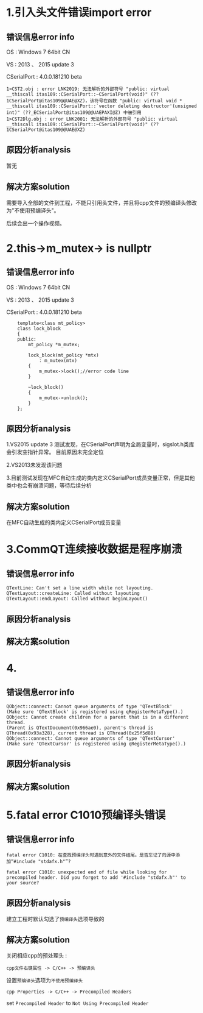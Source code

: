 # 1.引入头文件错误import error 

## 错误信息error info

OS : Windows 7 64bit CN

VS : 2013 、 2015 update 3

CSerialPort : 4.0.0.181210 beta

```
1>CST2.obj : error LNK2019: 无法解析的外部符号 "public: virtual __thiscall itas109::CSerialPort::~CSerialPort(void)" (??1CSerialPort@itas109@@UAE@XZ)，该符号在函数 "public: virtual void * __thiscall itas109::CSerialPort::`vector deleting destructor'(unsigned int)" (??_ECSerialPort@itas109@@UAEPAXI@Z) 中被引用
1>CST2Dlg.obj : error LNK2001: 无法解析的外部符号 "public: virtual __thiscall itas109::CSerialPort::~CSerialPort(void)" (??1CSerialPort@itas109@@UAE@XZ)
```

## 原因分析analysis
暂无

## 解决方案solution
需要导入全部的文件到工程，不能只引用头文件，并且将cpp文件的预编译头修改为"不使用预编译头"。

后续会出一个操作视频。

# 2.this->m_mutex-> is nullptr

## 错误信息error info

OS : Windows 7 64bit CN

VS : 2013 、 2015 update 3

CSerialPort : 4.0.0.181210 beta

```
	template<class mt_policy>
	class lock_block
	{
	public:
		mt_policy *m_mutex;

		lock_block(mt_policy *mtx)
			: m_mutex(mtx)
		{
			m_mutex->lock();//error code line
		}

		~lock_block()
		{
			m_mutex->unlock();
		}
	};
```

## 原因分析analysis
1.VS2015 update 3 测试发现，在CSerialPort声明为全局变量时，sigslot.h类库会引发空指针异常。
目前原因未完全定位

2.VS2013未发现该问题

3.目前测试发现在MFC自动生成的类内定义CSerialPort成员变量正常，但是其他类中也会有崩溃问题，等待后续分析

## 解决方案solution
在MFC自动生成的类内定义CSerialPort成员变量

# 3.CommQT连续接收数据是程序崩溃

## 错误信息error info

```
QTextLine: Can't set a line width while not layouting.
QTextLayout::createLine: Called without layouting
QTextLayout::endLayout: Called without beginLayout()
```

## 原因分析analysis

## 解决方案solution

# 4.

## 错误信息error info

```
QObject::connect: Cannot queue arguments of type 'QTextBlock'
(Make sure 'QTextBlock' is registered using qRegisterMetaType().)
QObject: Cannot create children for a parent that is in a different thread.
(Parent is QTextDocument(0x966ae0), parent's thread is QThread(0x93a328), current thread is QThread(0x25f5d88)
QObject::connect: Cannot queue arguments of type 'QTextCursor'
(Make sure 'QTextCursor' is registered using qRegisterMetaType().)
```


## 原因分析analysis

## 解决方案solution

# 5.fatal error C1010预编译头错误

## 错误信息error info

```
fatal error C1010: 在查找预编译头时遇到意外的文件结尾。是否忘记了向源中添加“#include "stdafx.h"”?

fatal error C1010: unexpected end of file while looking for precompiled header. Did you forget to add '#include "stdafx.h"' to your source?
```


## 原因分析analysis
建立工程时默认勾选了`预编译头`选项导致的

## 解决方案solution

关闭相应cpp的预处理头 : 

`cpp文件右键属性 -> C/C++ -> 预编译头`

设置`预编译头`选项为`不使用预编译头`


`cpp Properties -> C/C++ -> Precompiled Headers`

set `Precompiled Header` to `Not Using Precompiled Header`